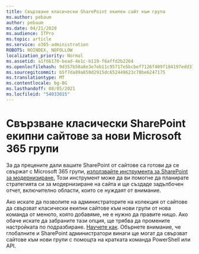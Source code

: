 ```yaml
---
title: Свързване класически SharePoint екипен сайт към група
ms.author: pebaum
author: pebaum
ms.date: 04/21/2020
ms.audience: ITPro
ms.topic: article
ms.service: o365-administration
ROBOTS: NOINDEX, NOFOLLOW
localization_priority: Normal
ms.assetid: a1f6b170-bead-4e1c-b119-f6affd2b2264
ms.openlocfilehash: 9d357b50a8e3e7eb11c95717e5bcbef7126f409f184197edd3705c3039241bbe
ms.sourcegitcommit: b5f7da89a650d2915dc652449623c78be6247175
ms.translationtype: MT
ms.contentlocale: bg-BG
ms.lasthandoff: 08/05/2021
ms.locfileid: "54033015"
---
```

# <a name="connect-classic-sharepoint-team-sites-to-new-microsoft-365-groups"></a>Свързване класически SharePoint екипни сайтове за нови Microsoft 365 групи

За да прецените дали вашите SharePoint от сайтове са готови да се свържат с Microsoft 365 групи, [използвайте инструмента за SharePoint за модернизиране.](https://go.microsoft.com/fwlink/?linkid=873066) Този инструмент може да ви помогне да планирате стратегията си за модернизиране на сайта и ще създаде задълбочен отчет, включително области, които се нуждаят от внимание.
  
Ако искате да позволите на администраторите на колекция от сайтове да свързват класически екипни сайтове към нови групи от нова команда от менюто, която добавяме, не е нужно да правите нищо. Ако обаче искате да забраните тази опция, ще трябва да промените настройката по подразбиране. [Научете как](https://go.microsoft.com/fwlink/?linkid=2004316). Обърнете внимание, че глобалните и SharePoint администратори винаги ще могат да свързват сайтове към нови групи с помощта на кратката команда PowerShell или API.
  

